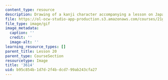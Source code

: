 ```yaml
---
content_type: resource
description: Drawing of a kanji character accompanying a lesson on Japanese.
file: https://ol-ocw-studio-app-production.s3.amazonaws.com/courses/21g-504-japanese-iv-spring-2009/b95c854b1d7d2f4bdcd799ab243cfa27_3614.gif
file_type: image/gif
image_metadata:
  caption: ''
  credit: ''
  image-alt: ''
learning_resource_types: []
parent_title: Lesson 20
parent_type: CourseSection
resourcetype: Image
title: '3614'
uid: b95c854b-1d7d-2f4b-dcd7-99ab243cfa27
---
```

